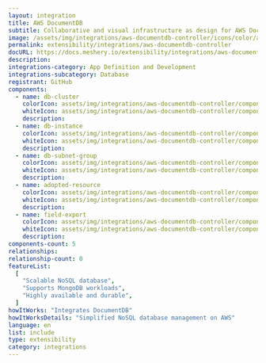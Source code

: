 ```yaml
---
layout: integration
title: AWS DocumentDB
subtitle: Collaborative and visual infrastructure as design for AWS DocumentDB
image: /assets/img/integrations/aws-documentdb-controller/icons/color/aws-documentdb-controller-color.svg
permalink: extensibility/integrations/aws-documentdb-controller
docURL: https://docs.meshery.io/extensibility/integrations/aws-documentdb-controller
description:
integrations-category: App Definition and Development
integrations-subcategory: Database
registrant: GitHub
components:
  - name: db-cluster
    colorIcon: assets/img/integrations/aws-documentdb-controller/components/db-cluster/icons/color/db-cluster-color.svg
    whiteIcon: assets/img/integrations/aws-documentdb-controller/components/db-cluster/icons/white/db-cluster-white.svg
    description:
  - name: db-instance
    colorIcon: assets/img/integrations/aws-documentdb-controller/components/db-instance/icons/color/db-instance-color.svg
    whiteIcon: assets/img/integrations/aws-documentdb-controller/components/db-instance/icons/white/db-instance-white.svg
    description:
  - name: db-subnet-group
    colorIcon: assets/img/integrations/aws-documentdb-controller/components/db-subnet-group/icons/color/db-subnet-group-color.svg
    whiteIcon: assets/img/integrations/aws-documentdb-controller/components/db-subnet-group/icons/white/db-subnet-group-white.svg
    description:
  - name: adopted-resource
    colorIcon: assets/img/integrations/aws-documentdb-controller/components/adopted-resource/icons/color/adopted-resource-color.svg
    whiteIcon: assets/img/integrations/aws-documentdb-controller/components/adopted-resource/icons/white/adopted-resource-white.svg
    description:
  - name: field-export
    colorIcon: assets/img/integrations/aws-documentdb-controller/components/field-export/icons/color/field-export-color.svg
    whiteIcon: assets/img/integrations/aws-documentdb-controller/components/field-export/icons/white/field-export-white.svg
    description:
components-count: 5
relationships:
relationship-count: 0
featureList:
  [
    "Scalable NoSQL database",
    "Supports MongoDB workloads",
    "Highly available and durable",
  ]
howItWorks: "Integrates DocumentDB"
howItWorksDetails: "Simplified NoSQL database management on AWS"
language: en
list: include
type: extensibility
category: integrations
---
```

